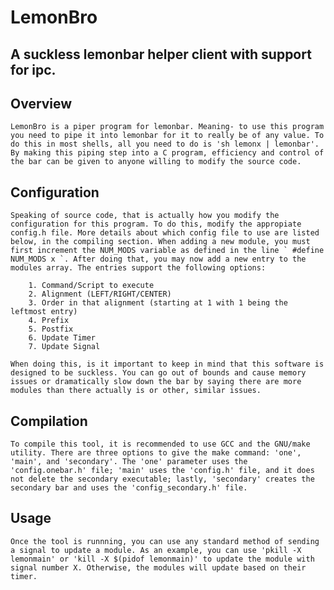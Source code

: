 # LemonBro #
## A suckless lemonbar helper client with support for ipc. ##

## Overview ##

	LemonBro is a piper program for lemonbar. Meaning- to use this program you need to pipe it into lemonbar for it to really be of any value. To do this in most shells, all you need to do is 'sh lemonx | lemonbar'. By making this piping step into a C program, efficiency and control of the bar can be given to anyone willing to modify the source code. 

## Configuration ##
	Speaking of source code, that is actually how you modify the configuration for this program. To do this, modify the appropiate config.h file. More details about which config file to use are listed below, in the compiling section. When adding a new module, you must first increment the NUM_MODS variable as defined in the line ` #define NUM_MODS x `. After doing that, you may now add a new entry to the modules array. The entries support the following options:

		1. Command/Script to execute
		2. Alignment (LEFT/RIGHT/CENTER)
		3. Order in that alignment (starting at 1 with 1 being the leftmost entry)
		4. Prefix
		5. Postfix
		6. Update Timer
		7. Update Signal

	When doing this, is it important to keep in mind that this software is designed to be suckless. You can go out of bounds and cause memory issues or dramatically slow down the bar by saying there are more modules than there actually is or other, similar issues.

## Compilation ##

	To compile this tool, it is recommended to use GCC and the GNU/make utility. There are three options to give the make command: 'one', 'main', and 'secondary'. The 'one' parameter uses the 'config.onebar.h' file; 'main' uses the 'config.h' file, and it does not delete the secondary executable; lastly, 'secondary' creates the secondary bar and uses the 'config_secondary.h' file.  

## Usage ##

	Once the tool is runnning, you can use any standard method of sending a signal to update a module. As an example, you can use 'pkill -X lemonmain' or 'kill -X $(pidof lemonmain)' to update the module with signal number X. Otherwise, the modules will update based on their timer. 
	
